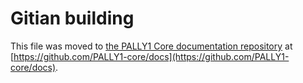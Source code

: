 Gitian building
================

This file was moved to [the PALLY1 Core documentation repository](https://github.com/PALLY1-core/docs/blob/master/gitian-building.md) at [https://github.com/PALLY1-core/docs](https://github.com/PALLY1-core/docs).
